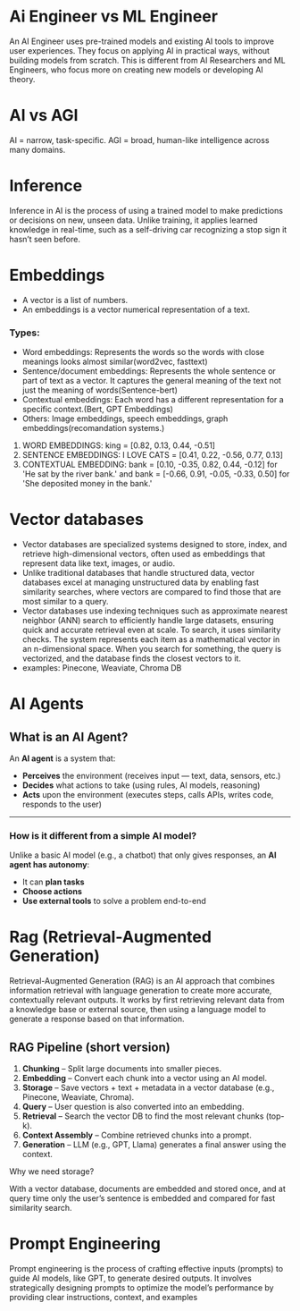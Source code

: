 # Ai Engineer vs ML Engineer
An AI Engineer uses pre-trained models and existing AI tools to improve user experiences. They focus on applying AI in practical ways, without building models from scratch. This is different from AI Researchers and ML Engineers, who focus more on creating new models or developing AI theory.

# AI vs AGI
AI = narrow, task-specific. AGI = broad, human-like intelligence across many domains.

# Inference
Inference in AI is the process of using a trained model to make predictions or decisions on new, unseen data. Unlike training, it applies learned knowledge in real-time, such as a self-driving car recognizing a stop sign it hasn’t seen before. 

# Embeddings

* A vector is a list of numbers.
* An embeddings is a vector numerical representation of a text.

### Types:
- Word embeddings: Represents the words so the words with close meanings looks almost similar(word2vec, fasttext)
- Sentence/document embeddings: Represents the whole sentence or part of text as a vector. It captures the general meaning of the text not just the meaning of words(Sentence-bert)
- Contextual embeddings: Each word has a different representation for a specific context.(Bert, GPT Embeddings)
- Others: Image embeddings, speech embeddings, graph embeddings(recomandation systems.)


1. WORD EMBEDDINGS: king = [0.82,  0.13, 0.44, -0.51]
2. SENTENCE EMBEDDINGS: I LOVE CATS = [0.41, 0.22, -0.56, 0.77, 0.13]
3. CONTEXTUAL EMBEDDING: bank = [0.10, -0.35, 0.82, 0.44, -0.12] for 'He sat by the river bank.' and bank = [-0.66, 0.91, -0.05, -0.33, 0.50] for 'She deposited money in the bank.'

# Vector databases
* Vector databases are specialized systems designed to store, index, and retrieve high-dimensional vectors, often used as embeddings that represent data like text, images, or audio.
* Unlike traditional databases that handle structured data, vector databases excel at managing unstructured data by enabling fast similarity searches, where vectors are compared to find those that are most similar to a query. 
* Vector databases use indexing techniques such as approximate nearest neighbor (ANN) search to efficiently handle large datasets, ensuring quick and accurate retrieval even at scale.
To search, it uses similarity checks. The system represents each item as a mathematical vector in an n-dimensional space. When you search for something, the query is vectorized, and the database finds the closest vectors to it.
* examples: Pinecone, Weaviate, Chroma DB

# AI Agents
## What is an AI Agent?

An **AI agent** is a system that:

- **Perceives** the environment (receives input — text, data, sensors, etc.)  
- **Decides** what actions to take (using rules, AI models, reasoning)  
- **Acts** upon the environment (executes steps, calls APIs, writes code, responds to the user)  

---

### How is it different from a simple AI model?

Unlike a basic AI model (e.g., a chatbot) that only gives responses, an **AI agent has autonomy**:  
- It can **plan tasks**  
- **Choose actions**  
- **Use external tools** to solve a problem end-to-end  

# Rag (Retrieval-Augmented Generation)

Retrieval-Augmented Generation (RAG) is an AI approach that combines information retrieval with language generation to create more accurate, contextually relevant outputs. It works by first retrieving relevant data from a knowledge base or external source, then using a language model to generate a response based on that information.

## RAG Pipeline (short version)

1. **Chunking** – Split large documents into smaller pieces.  
2. **Embedding** – Convert each chunk into a vector using an AI model.  
3. **Storage** – Save vectors + text + metadata in a vector database (e.g., Pinecone, Weaviate, Chroma).  
4. **Query** – User question is also converted into an embedding.  
5. **Retrieval** – Search the vector DB to find the most relevant chunks (top-k).  
6. **Context Assembly** – Combine retrieved chunks into a prompt.  
7. **Generation** – LLM (e.g., GPT, Llama) generates a final answer using the context.  


Why we need storage?

With a vector database, documents are embedded and stored once, and at query time only the user’s sentence is embedded and compared for fast similarity search.  

# Prompt Engineering
Prompt engineering is the process of crafting effective inputs (prompts) to guide AI models, like GPT, to generate desired outputs. It involves strategically designing prompts to optimize the model’s performance by providing clear instructions, context, and examples


